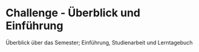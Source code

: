 # Challenge - Überblick und Einführung

Überblick über das Semester; Einführung, Studienarbeit und Lerntagebuch